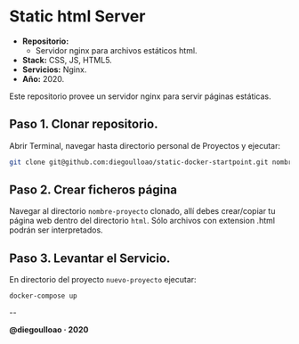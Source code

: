 # Static html Server

- **Repositorio:**
	- Servidor nginx para archivos estáticos html.
- **Stack:** CSS, JS, HTML5.
- **Servicios:** Nginx.
- **Año:** 2020.

Este repositorio provee un servidor nginx para servir páginas estáticas.

## Paso 1. Clonar repositorio.

Abrir Terminal, navegar hasta directorio personal de Proyectos y ejecutar:

```bash
git clone git@github.com:diegoulloao/static-docker-startpoint.git nombre-proyecto
```

## Paso 2. Crear ficheros página

Navegar al directorio `nombre-proyecto` clonado, allí debes crear/copiar tu página web dentro del directorio `html`. Sólo archivos con extension .html podrán ser interpretados.

## Paso 3. Levantar el Servicio.

En directorio del proyecto `nuevo-proyecto` ejecutar:

```
docker-compose up
```

--

**@diegoulloao · 2020**